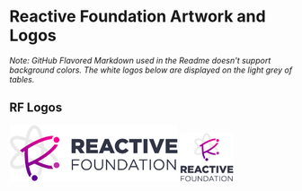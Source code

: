 # Reactive Foundation Artwork and Logos

*Note: GitHub Flavored Markdown used in the Readme doesn't support background colors. The white logos below are displayed on the light grey of tables.*

## RF Logos

<img src="/rf/SVG/reactivefoundation-horizontal-color.svg" width="300"></td>
<img src="/rf/SVG/reactivefoundation-stacked-color.svg" width="95"></td>
